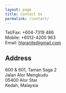 ```yaml
---
layout: page
title: Contact Us
permalink: /contact/
---
```


Tel/Fax: +604-7319 486  
Mobile: +6012-4200 963  
Email: hlgranite@gmail.com  

Address
-------
600 & 601, Taman Saga 2  
Jalan Alor Mengkudu  
05400 Alor Star  
Kedah, Malaysia